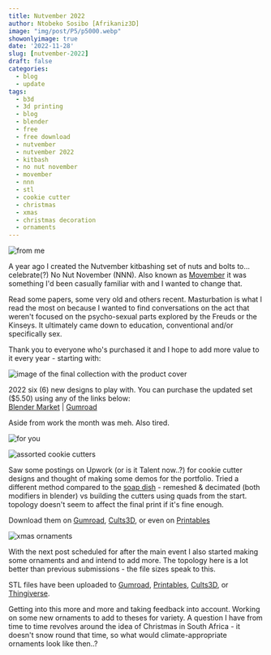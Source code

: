 ```yaml
---
title: Nutvember 2022
author: Ntobeko Sosibo [Afrikaniz3D]
image: "img/post/P5/p5000.webp"
showonlyimage: true
date: '2022-11-28'
slug: [nutvember-2022]
draft: false
categories:
  - blog
  - update
tags:
  - b3d
  - 3d printing
  - blog
  - blender
  - free
  - free download
  - nutvember
  - nutvember 2022
  - kitbash
  - no nut november
  - movember
  - nnn
  - stl
  - cookie cutter
  - christmas
  - xmas
  - christmas decoration
  - ornaments
---
```

![from me][1]

A year ago I created the Nutvember kitbashing set of nuts and bolts to... celebrate(?) No Nut November (NNN). Also known as [Movember](https://movember.com) it was something I'd been casually familiar with and I wanted to change that. 

Read some papers, some very old and others recent. Masturbation is what I read the most on because I wanted to find conversations on the act that weren't focused on the psycho-sexual parts explored by the Freuds or the Kinseys. It ultimately came down to education, conventional and/or specifically sex.

Thank you to everyone who's purchased it and I hope to add more value to it every year - starting with:

![image of the final collection with the product cover][4]

2022 six (6) new designs to play with. You can purchase the updated set ($5.50) using any of the links below:  
	  [Blender Market](https://blendermarket.com/products/nutvember-2021) | [Gumroad](https://afrikaniz3dza.gumroad.com/l/ACqHM)  
	  
Aside from work the month was meh. Also tired.

![for you][6]

![assorted cookie cutters][7] 

Saw some postings on Upwork (or is it Talent now..?) for cookie cutter designs and thought of making some demos for the portfolio. Tried a different method compared to the [soap dish](https://www.printables.com/model/322076-free-assorted-cookie-cutters) - remeshed & decimated (both modifiers in blender) vs building the cutters using quads from the start. topology doesn't seem to affect the final print if it's fine enough. 

Download them on [Gumroad](https://afrikaniz3dza-gumroad.com/l/xpnetc), [Cults3D](https://cults3d.com/en/3d-model/home/assorted-cookie-cutters), or even on [Printables](https://www.printables.com/model/322076-free-assorted-cookie-cutters)

![xmas ornaments][8]

With the next post scheduled for after the main event I also started making some ornaments and and intend to add more. The topology here is a lot better than previous submissions - the file sizes speak to this. 

STL files have been uploaded to [Gumroad](https://afrikaniz3dza.gumroad.com/l/pcfbar), [Printables](https://www.printables.com/model/325482-free-download-christmas-ornaments-stls), [Cults3D](https://cults3d.com/en/3d-model/home/free-download-christmas-ornaments-stls), or [Thingiverse](https://www.thingiverse.com/thing:5658400).

Getting into this more and more and taking feedback into account. Working on some new ornaments to add to theses for variety. A question I have from time to time revolves around the idea of Christmas in South Africa - it doesn't snow round that time, so what would climate-appropriate ornaments look like then..?


[1]: /img/post/P5/p5001.jpg
[2]: /img/post/P5/p5102.jpg
[3]: /img/post/P5/p5103.jpg
[4]: /img/post/P5/p5104.jpg
[6]: /img/post/P5/p5106.jpg
[7]: /img/post/P5/p5107.jpg
[8]: /img/post/P5/p5108.jpg
